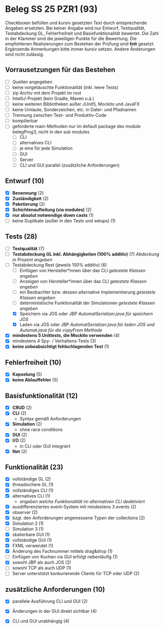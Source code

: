 # Beleg SS 25 PZR1 (93)
Checkboxen befüllen und _kursiv_ gesetzten Text durch entsprechende Angaben ersetzten.
Bei keiner Angabe wird nur Entwurf, Testqualität, Testabdeckung GL, Fehlerfreiheit und Basisfunktionalität bewertet.
Die Zahl in der Klammer sind die jeweiligen Punkte für die Bewertung.
Die empfohlenen Realisierungen zum Bestehen der Prüfung sind **fett** gesetzt.
Ergänzende Anmerkungen bitte immer _kursiv_ setzen. Andere Änderungen sind nicht zulässig.

## Vorrausetzungen für das Bestehen
- [ ] Quellen angegeben
- [ ] keine vorgetäuschte Funktionalität (inkl. leere Tests)
- [ ] zip Archiv mit dem Projekt im root
- [ ] IntelliJ-Projekt (kein Gradle, Maven o.ä.)
- [ ] keine weiteren Bibliotheken außer JUnit5, Mockito und JavaFX
- [ ] keine Umlaute, Sonderzeichen, etc. in Datei- und Pfadnamen
- [ ] Trennung zwischen Test- und Produktiv-Code
- [ ] kompilierbar
- [ ] geforderte main-Methoden nur im default package des module belegProg3, nicht in den sub modules
  - [ ] CLI
  - [ ] alternatives CLI
  - [ ] je eine für jede Simulation
  - [ ] GUI
  - [ ] Server
  - [ ] CLI und GUI parallel (zusätzliche Anforderungen)

## Entwurf (10)
- [x] **Benennung** (2)
- [x] **Zuständigkeit** (2)
- [x] **Paketierung** (2)
- [x] **Schichtenaufteilung (via modules)** (2)
- [x] **nur absolut notwendige down casts** (1)
- [ ] keine Duplikate (außer in den Tests und setups) (1)

## Tests (28)
- [ ] **Testqualität** (7)
- [ ] **Testabdeckung GL inkl. Abhängigkeiten (100% additiv)** (7) _Abdeckung in Prozent angeben_
- [ ] Testabdeckung Rest (jeweils 100% additiv) (6)
  - [ ] Einfügen von Hersteller*innen über das CLI _getestete Klassen angeben_
  - [ ] Anzeigen von Hersteller*innen über das CLI _getestete Klassen angeben_
  - [ ] ein Beobachter bzw. dessen alternative Implementierung _getestete Klassen angeben_
  - [ ] deterministische Funktionalität der Simulationen _getestete Klassen angeben_
  - [x] Speichern via JOS oder JBP _AutomatSerializer.java für speichern JOS_ 
  - [x] Laden via JOS oder JBP _AutomatSerializer.java für laden JOS und Automat.java für die copyFrom Methode_
- [x] **mindestens 5 Unittests, die Mockito verwenden** (4)
- [x] mindestens 4 Spy- / Verhaltens-Tests (3)
- [x] **keine unbeabsichtigt fehlschlagenden Test** (1)

## Fehlerfreiheit (10)
- [x] **Kapselung** (5)
- [x] **keine Ablauffehler** (5)

## Basisfunktionalität (12)
- [x] **CRUD** (2)
- [x] **CLI** (2)
  * Syntax gemäß Anforderungen
- [x] **Simulation** (2)
  * ohne race conditions
- [x] **GUI** (2)
- [x] **I/O** (2)
  * in CLI oder GUI integriert
- [x] **Net** (2)

## Funktionalität (23)
- [x] vollständige GL (2)
- [x] threadsichere GL (1)
- [x] vollständiges CLI (1)
- [x] alternatives CLI (1)
  * _angeben welche Funktionalität im alternativen CLI deaktiviert_
- [x] ausdifferenziertes event-System mit mindestens 3 events (2)
- [x] observer (2)
- [x] bzgl. den Anforderungen angemessene Typen der collections (2)
- [x] Simulation 2 (1)
- [ ] Simulation 3 (1)
- [x] skalierbare GUI (1)
- [x] vollständige GUI (1)
- [x] FXML verwendet (1)
- [x] Änderung des Fachnummer mittels drag&drop (1)
- [ ] Einfügen von Kuchen via GUI erfolgt nebenläufig (1)
- [x] sowohl JBP als auch JOS (2)
- [ ] sowohl TCP als auch UDP (1)
- [ ] Server unterstützt konkurierende Clients für TCP oder UDP (2)

## zusätzliche Anforderungen (10)
- [x] parallele Ausführung CLI und GUI (2)
- [x] Änderungen in der GUI direkt sichtbar (4)
- [x] CLI und GUI unabhängig (4)


